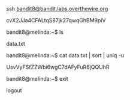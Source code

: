 ssh bandit8@bandit.labs.overthewire.org

cvX2JJa4CFALtqS87jk27qwqGhBM9plV  <enter>

bandit8@melinda:~$ ls

data.txt

bandit8@melinda:~$ cat data.txt | sort | uniq -u

UsvVyFSfZZWbi6wgC7dAFyFuR6jQQUhR

bandit8@melinda:~$ exit

logout